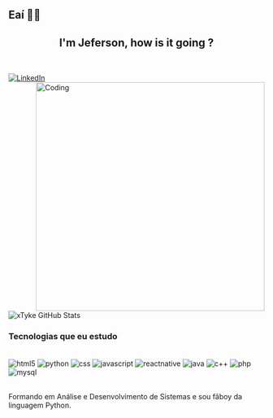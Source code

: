 ## Eaí ✌🏽
<h2 align="center">I'm Jeferson, how is it going ?</h2><br/>

[![LinkedIn](https://img.shields.io/badge/LinkedIn-0077B5?style=for-the-badge&logo=linkedin&logoColor=white
)](https://www.linkedin.com/in/jeferson-pereira-81253019b/)
<br/>
<img align="right" alt="Coding" width="450" src="https://media.giphy.com/media/zOvBKUUEERdNm/giphy.gif"><br/>


![xTyke GitHub Stats](https://github-readme-stats.vercel.app/api?username=xTyke&show_icons=true&theme=tokyonight)

### Tecnologias que eu estudo

<div style="display: inline_block"><br/>
    <img align="center" alt="html5" src="https://img.shields.io/badge/HTML5-E34F26?style=for-the-badge&logo=html5&logoColor=white">
    <img align="center" alt="python" src="https://img.shields.io/badge/Python-14354C?style=for-the-badge&logo=python&logoColor=white">
    <img align="center" alt="css" src="https://img.shields.io/badge/CSS-239120?&style=for-the-badge&logo=css3&logoColor=white">
    <img align="center" alt="javascript" src="https://img.shields.io/badge/JavaScript-F7DF1E?style=for-the-badge&logo=javascript&logoColor=black">
    <img align="center" alt="reactnative" src="https://img.shields.io/badge/React_Native-20232A?style=for-the-badge&logo=react&logoColor=61DAF">
    <img align="center" alt="java" src="https://img.shields.io/badge/Java-ED8B00?style=for-the-badge&logo=openjdk&logoColor=white">
    <img align="center" alt="c++" src="https://img.shields.io/badge/C%2B%2B-00599C?style=for-the-badge&logo=c%2B%2B&logoColor=white">
    <img align="center" alt="php" src="https://img.shields.io/badge/PHP-777BB4?style=for-the-badge&logo=php&logoColor=white">
    <img align="center" alt="mysql" src="https://img.shields.io/badge/MySQL-00000F?style=for-the-badge&logo=mysql&logoColor=white">
</div><br/>

Formando em Análise e Desenvolvimento de Sistemas e sou fãboy da linguagem Python.

